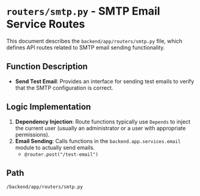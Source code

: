 # `routers/smtp.py` - SMTP Email Service Routes

This document describes the `backend/app/routers/smtp.py` file, which defines API routes related to SMTP email sending functionality.

## Function Description
*   **Send Test Email**: Provides an interface for sending test emails to verify that the SMTP configuration is correct.

## Logic Implementation
1.  **Dependency Injection**: Route functions typically use `Depends` to inject the current user (usually an administrator or a user with appropriate permissions).
2.  **Email Sending**: Calls functions in the `backend.app.services.email` module to actually send emails.
    *   `@router.post("/test-email")`

## Path
`/backend/app/routers/smtp.py`